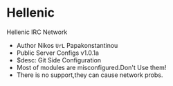 Hellenic
========

Hellenic IRC Network

* Author Nikos `UrL` Papakonstantinou
* Public Server Configs v1.0.1a 
* $desc: Git Side Configuration
* Most of modules are misconfigured.Don't Use them!
* There is no support,they can cause network probs.

